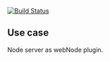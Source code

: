 <!-- #!/usr/bin/env markdown
-*- coding: utf-8 -*-

region header

Copyright Torben Sickert 16.12.2012

License
   This library written by Torben Sickert stand under a creative commons
   naming 3.0 unported license.
   see http://creativecommons.org/licenses/by/3.0/deed.de

endregion -->

[![Build Status](https://travis-ci.org/thaibault/serverWebNodePlugin.svg?branch=master)](https://travis-ci.org/thaibault/serverWebNodePlugin)

Use case
--------

Node server as webNode plugin.

<!-- region vim modline
vim: set tabstop=4 shiftwidth=4 expandtab:
vim: foldmethod=marker foldmarker=region,endregion:
endregion -->
